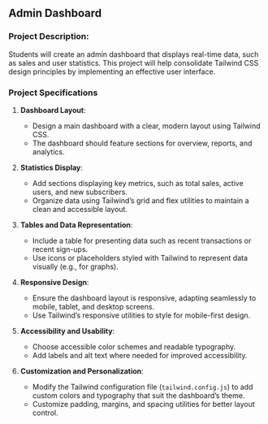 ## Admin Dashboard

### Project Description:
Students will create an admin dashboard that displays real-time data, such as sales and user statistics. This project will help consolidate Tailwind CSS design principles by implementing an effective user interface.

### Project Specifications

1. **Dashboard Layout**:
   - Design a main dashboard with a clear, modern layout using Tailwind CSS.
   - The dashboard should feature sections for overview, reports, and analytics.

2. **Statistics Display**:
   - Add sections displaying key metrics, such as total sales, active users, and new subscribers.
   - Organize data using Tailwind’s grid and flex utilities to maintain a clean and accessible layout.

3. **Tables and Data Representation**:
   - Include a table for presenting data such as recent transactions or recent sign-ups.
   - Use icons or placeholders styled with Tailwind to represent data visually (e.g., for graphs).

4. **Responsive Design**:
   - Ensure the dashboard layout is responsive, adapting seamlessly to mobile, tablet, and desktop screens.
   - Use Tailwind’s responsive utilities to style for mobile-first design.

5. **Accessibility and Usability**:
   - Choose accessible color schemes and readable typography.
   - Add labels and alt text where needed for improved accessibility.

6. **Customization and Personalization**:
   - Modify the Tailwind configuration file (`tailwind.config.js`) to add custom colors and typography that suit the dashboard’s theme.
   - Customize padding, margins, and spacing utilities for better layout control.

